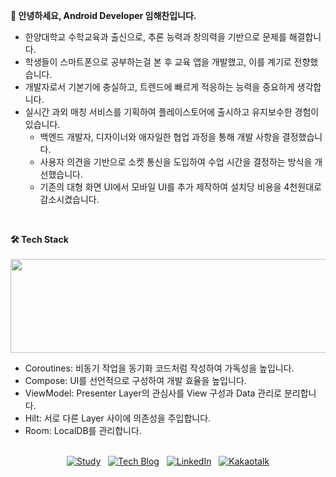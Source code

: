 **👋 안녕하세요, Android Developer 임해찬입니다.**<br/>
- 한양대학교 수학교육과 출신으로, 추론 능력과 창의력을 기반으로 문제를 해결합니다.<br/>
- 학생들이 스마트폰으로 공부하는걸 본 후 교육 앱을 개발했고, 이를 계기로 전향했습니다.<br/>
- 개발자로서 기본기에 충실하고, 트렌드에 빠르게 적응하는 능력을 중요하게 생각합니다.<br/>
- 실시간 과외 매칭 서비스를 기획하여 플레이스토어에 출시하고 유지보수한 경험이 있습니다.<br/>
  - 백엔드 개발자, 디자이너와 애자일한 협업 과정을 통해 개발 사항을 결정했습니다.<br/>
  - 사용자 의견을 기반으로 소켓 통신을 도입하여 수업 시간을 결정하는 방식을 개선했습니다.<br/>
  - 기존의 대형 화면 UI에서 모바일 UI를 추가 제작하여 설치당 비용을 4천원대로 감소시켰습니다.<br/>
<br/>

**🛠️ Tech Stack**<br/>
<br/>
<img src = "https://github.com/haechan29/haechan29/assets/63138511/a5be5d57-99fb-44ac-bad4-a07ebf34e7a5" width="750" height="150">

- Coroutines: 비동기 작업을 동기화 코드처럼 작성하여 가독성을 높입니다.<br/>
- Compose: UI를 선언적으로 구성하여 개발 효율을 높입니다.<br/>
- ViewModel: Presenter Layer의 관심사를 View 구성과 Data 관리로 분리합니다.<br/>
- Hilt: 서로 다른 Layer 사이에 의존성을 주입합니다.<br/>
- Room: LocalDB를 관리합니다.<br/><br/>

<div align="center">
    
  [![Study](https://img.shields.io/static/v1?label=&message=Study&color=%23222222&logo=github)](https://haechan29.github.io)
  &nbsp;
  [![Tech Blog](https://img.shields.io/static/v1?label=&message=Tech%20Blog&color=%23000000&logo=tistory)](https://next-of-error.tistory.com)
  &nbsp;
  [![LinkedIn](https://img.shields.io/static/v1?label=&message=LinkedIn&color=%230A66C2&logo=linkedin)](https://www.linkedin.com/in/해찬-임-3775161a6/)
  &nbsp;
  [![Kakaotalk](https://img.shields.io/static/v1?label=&message=Open%20Chat&color=%23200000&logo=kakaotalk)](https://open.kakao.com/o/shhXGLmg)

</div>
